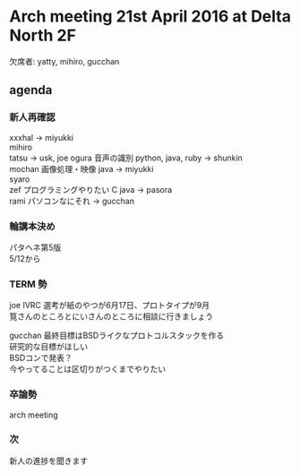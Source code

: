 # Arch meeting 21st April 2016 at Delta North 2F

欠席者: yatty, mihiro, gucchan

agenda
-----
### 新人再確認
xxxhal -> miyukki  
mihiro  
tatsu -> usk, joe 
ogura 音声の識別 python, java, ruby -> shunkin  
mochan 画像処理・映像 java -> miyukki  
syaro  
zef プログラミングやりたい C java -> pasora  
rami パソコンなにそれ -> gucchan  

### 輪講本決め
パタヘネ第5版  
5/12から  

### TERM 勢
joe
IVRC 選考が紙のやつが6月17日、プロトタイプが9月  
筧さんのところとにいさんのところに相談に行きましょう  

gucchan
最終目標はBSDライクなプロトコルスタックを作る  
研究的な目標がほしい  
BSDコンで発表？  
今やってることは区切りがつくまでやりたい

### 卒論勢
arch meeting 

### 次
新人の進捗を聞きます
